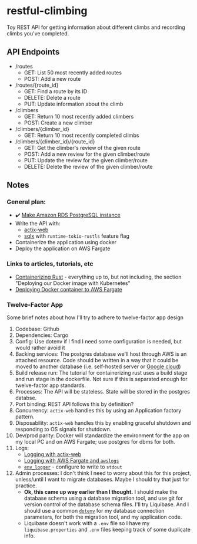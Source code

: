 # restful-climbing
Toy REST API for getting information about different climbs and recording climbs you've completed.


## API Endpoints
- /routes
    - GET: List 50 most recently added routes
    - POST: Add a new route
- /routes/{route_id}
    - GET: Find a route by its ID
    - DELETE: Delete a route
    - PUT: Update information about the climb
- /climbers
    - GET: Return 10 most recently added climbers
    - POST: Create a new climber
- /climbers/{climber_id}
    - GET: Return 10 most recently completed climbs
- /climbers/{climber_id}/{route_id}
    - GET: Get the climber's review of the given route
    - POST: Add a new review for the given climber/route
    - PUT: Update the review for the given climber/route
    - DELETE: Delete the review of the given climber/route

## Notes
### General plan:
- ✔️ [Make Amazon RDS PostgreSQL instance](https://aws.amazon.com/rds/postgresql/pricing/)
- Write the API with:
    - [actix-web](https://actix.rs/docs/getting-started)
    - [sqlx](https://crates.io/crates/sqlx) with `runtime-tokio-rustls` feature flag
- Containerize the application using docker
- Deploy the application on AWS Fargate

### Links to articles, tutorials, etc
- [Containerizing Rust](https://www.fpcomplete.com/blog/2018/07/deploying-rust-with-docker-and-kubernetes/) - everything up to, but not including, the section "Deploying our Docker image with Kubernetes"
- [Deploying Docker container to AWS Fargate](https://docs.aws.amazon.com/AmazonECS/latest/developerguide/Welcome.html)

### Twelve-Factor App
Some brief notes about how I'll try to adhere to twelve-factor app design
1. Codebase: Github
2. Dependencies: Cargo
3. Config: Use dotenv if I find I need some configuration is needed, but would rather avoid it
4. Backing services: The postgres database we'll host through AWS is an attached resource. Code should be written in a way that it could be moved to another database (i.e. self-hosted server or [Google cloud](https://cloud.google.com/sql/docs/postgres/quickstarts))
5. Build release run: The tutorial for containerizing rust uses a build stage and run stage in the dockerfile. Not sure if this is separated enough for twelve-factor app standards.
6. Processes: The API will be stateless. State will be stored in the postgres databse.
7. Port binding: REST API follows this by definition?
8. Concurrency: `actix-web` handles this by using an Application factory pattern.
9. Disposability: `actix-web` handles this by enabling graceful shutdown and responding to OS signals for shutdown.
10. Dev/prod parity: Docker will standardize the environment for the app on my local PC and on AWS Fargate; use postgres for dbms for both.
11. Logs: 
    - [Logging with actix-web](https://actix.rs/docs/middleware#logging)
    - [Logging with AWS Fargate and `awslogs`](https://docs.aws.amazon.com/prescriptive-guidance/latest/implementing-logging-monitoring-cloudwatch/ec2-fargate-logs.html)
    - [`env_logger`](https://docs.rs/env_logger/0.10.0/env_logger/) - configure to write to `stdout`
12. Admin processes: I don't think I need to worry about this for this project, unless/until I want to migrate databases. Maybe I should try that just for practice.
    - **Ok, this came up way earlier than I thought.** I should make the database schema using a database migration tool, and use git for version control of the database schema files. I'll try Liquibase. And I should use a common [`dotenv`](https://docs.rs/dotenv/0.15.0/dotenv/) for my database connection parameters, for both the migration tool, and my application code. 
    - Liquibase doesn't work with a `.env` file so I have my `liquibase.properties` and `.env` files keeping track of some duplicate info. 